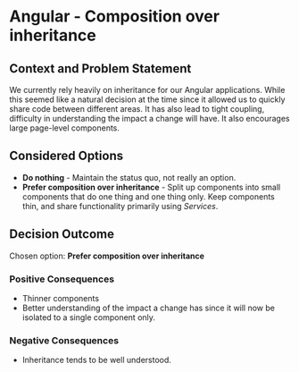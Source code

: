 # Angular - Composition over inheritance

## Context and Problem Statement

We currently rely heavily on inheritance for our Angular applications. While this seemed like a
natural decision at the time since it allowed us to quickly share code between different areas. It
has also lead to tight coupling, difficulty in understanding the impact a change will have. It also
encourages large page-level components.

## Considered Options

- **Do nothing** - Maintain the status quo, not really an option.
- **Prefer composition over inheritance** - Split up components into small components that do one
  thing and one thing only. Keep components thin, and share functionality primarily using
  _Services_.

## Decision Outcome

Chosen option: **Prefer composition over inheritance**

<!-- optional: brief reason for decision **or** the positive/negative consequences sections below -->

### Positive Consequences <!-- optional -->

- Thinner components
- Better understanding of the impact a change has since it will now be isolated to a single
  component only.

### Negative Consequences <!-- optional -->

- Inheritance tends to be well understood.
